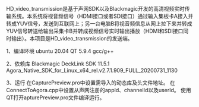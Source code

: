 HD_video_transmission是基于声网SDK以及Blackmagic开发的高清视频实时传输系统。本系统将视音频信号（HDMI接口或者SDI接口）通过输入集板卡A接入并转成YUV信号，发送到互联网上；另一台电脑B将视音频信息从网上拉下来并转成YUV信号转送给输出采集卡B并转成视频信号实时输出播放（HDMI和SDI接口同时输出）。本项目是HD_video_transmission的发送端。

1、编译环境
ubuntu 20.04
QT 5.9.4
gcc/g++

2、依赖库
Blackmagic DeckLink SDK 11.5.1
Agora_Native_SDK_for_Linux_x64_rel.v2.7.1.909_FULL_20200731_1130

3、运行
在CapturePreview.pro中设置需导入的动态库及头文件地址。
在ConnectToAgora.cpp中设置从声网注册的appId、channelId以及userId。
使用QT打开apturePreview.pro文件编译运行。